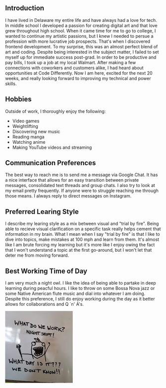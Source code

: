 ## Introduction

I have lived in Delaware my entire life and have always had a love for tech. In middle school I developed a passion for creating digital art and that love grew throughout high school. When it
came time for me to go to college, I wanted to continue my artistic passions, but I knew I needed to persue a profession with more lucrative job prospects. That's when I discovered frontend development. To my surprise, this was an almost perfect blend of art and coding. Despite being interested in the subject matter, I failed to set myself up for immediate success post-grad. In order to be productive and pay bills, I took up a job at my local Walmart. After making a few connections with coworkers and customers alike, I had heard about opportunities at Code Differently.
Now I am here, excited for the next 20 weeks, and really looking forward to improving my technical and power skills.

## Hobbies

Outside of work, I thoroughly enjoy the following:
- Video games
- Weightlifting
- Discovering new music
- Reading manga
- Watching anime
- Making YouTube videos and streaming

## Communication Preferences

The best way to reach me is to send me a message via Google Chat. It has a nice interface that allows for an easy transition between private messages, consolidated text threads and group chats.
I also try to look at my email pretty frequently. If anyone were to struggle reaching me through those means. I always reply to direct messages on Instagram.

## Preferred Learing Style

I describe my learing style as a mix between visual and "trial by fire". Being able to recieve visual clarification on a specific task really helps cement that information in my brain. What I mean when I say "trial by fire" is that I like to dive into topics, make mistakes at 100 mph and learn from them. It's almost like I am brute forcing my learning but it's more like I enjoy owing the fact that I won't understand a topic at the first go-around, but I won't let that deter me from moving forward.

## Best Working Time of Day

I am very much a night owl. I like the idea of being able to partake in deep learning during peacful hours. I like to throw on some Bossa Nova jazz or some Native American flute music and dial into whatever I am doing. Despite this preference, I still do enjoy working during the day as it better allows for collaborations and Q `n' A's.

<img src="images/images.jpeg">